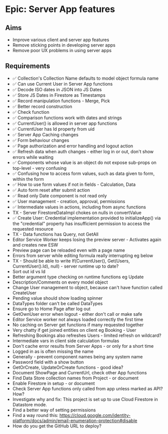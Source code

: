 Epic: Server App features
=========================

Aims
----

- Improve various client and server app features
- Remove sticking points in developing server apps
- Remove poor UX problems in using server apps

Requirements
------------

- ✅ Collection's Collection Name defaults to model object formula name
- ✅ Can use Current User in Server App functions
- ✅ Decode ISO dates in JSON into JS Dates
- ✅ Store JS Dates in Firestore as Timestamps
- ✅ Record manipulation functions - Merge, Pick
- ✅ Better record construction
- ✅ Check function
- ✅ Comparison functions work with dates and strings
- ✅ CurrentUser() is allowed in server app functions
- ✅ CurrentUser has Id property from uid
- ✅ Server App Caching changes
- ✅ Form behaviour changes
- ✅ Page authorization and error handling and logout action
- ✅ Refresh data when auth changes - either log in or out, don't show errors while waiting
- ✅ Components whose value is an object do not expose sub-props on top-level - very confusing
- ✅ Confusing how to access form values, such as data given to form, within the form
- ✅ How to use form values if not in fields - Calculation, Data
- ✅ Auto form reset after submit action
- ✅ Read only Date component is not read only
- ✅ User management - creation, approval, permissions
- ✅ Intermediate values in actions, including from async functions
- TX - Server FirestoreDataImpl chokes on nulls in convertValue
- ✅ Create User: Credential implementation provided to initializeApp() via the "credential" property has insufficient permission to access the requested resource
- TX - Data functions has Query, not GetAll
- Editor Service Worker keeps losing the preview server - Activates again and creates new ESW
- Preview page can be reloaded even with a page name
- Errors from server while editing formula really interrupting eg below
- TX - Should be able to write If(CurrentUser(), Get(Users, CurrentUser().Id), null) - server runtime up to date?
- Sort out id vs Id
- Better argument type checking on runtime functions eg Update
- Description/Comments on every model object
- Change User management to object, because can't have function called CreateUser
- Pending value should show loading spinner
- DataTypes folder can't be called DataTypes
- Ensure go to Home Page after log out
- GetOwnUser error when logout - either don't call or make safe
- Editor Service worker not always loaded correctly the first time
- No caching on Server get functions if many requested together
- Very chatty if get joined entities on client eg Booking - User
- Refreshing Bookings also refreshes Users - limited refresh on wildcard?
- Intermediate vars in client side calculation formulas
- Don't cache error results from Server Apps - or only for a short time
- Logged in as is often missing the name
- Generally - prevent component names being any system name
- Password field with a show button
- GetOrCreate, UpdateOrCreate functions - good idea?
- Document ShowPage and CurrentUrl, check other App functions
- Find Data Store collection names from Project - or document
- Enable Firestore in setup - or document
- Check Server App functions only called from app unless marked as API? How?
- Investigate why and fix: This project is set up to use Cloud Firestore in Datastore mode.
- Find a better way of setting permissions
- Find a way round this: https://cloud.google.com/identity-platform/docs/admin/email-enumeration-protection#disable
- How do you get the GitHub URL to deploy?


